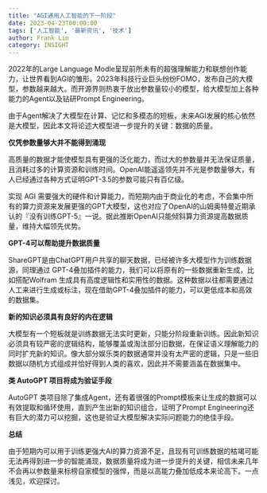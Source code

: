 ```yaml
---
title: "AGI通用人工智能的下一阶段"
date: 2023-04-23T00:00:00
tags: ['人工智能', '最新资讯', '技术']
author: Frank Lin
category: INSIGHT
---
```


2022年的Large Language Modle呈现前所未有的超强理解能力和联想创作能力，让世界看到AGI的雏形。2023年科技行业巨头纷纷FOMO，发布自己的大模型，参数越来越大。而开源界则热衷于放出参数量较小的模型，给大模型加上各种能力的Agent以及钻研Prompt Engineering。

由于Agent解决了大模型在计算、记忆和多模态的短板，未来AGI发展的核心依然是大模型，因此本文将论述大模型进一步提升的关键：数据的质量。

**仅凭参数量够大并不能得到涌现**

高质量的数据才能使模型具有更强的泛化能力，而过大的参数量并无法保证质量，且消耗过多的计算资源和训练时间。OpenAI能遥遥领先并不光是参数量够大，有人已经通过各种方式证明GPT-3.5的参数可能只有百亿级。

实现 AGI 需要强大的硬件和计算能力，而短期内由于商业化的考虑，不会集中所有的算力资源来发展更强的GPT大模型，这也对应了OpenAI的山姆奥特曼近期承认的『没有训练GPT-5』一说。据此推断OpenAI只能倾斜算力资源提高数据质量，维持大幅领先优势。

**GPT-4可以帮助提升数据质量**

ShareGPT是由ChatGPT用户共享的聊天数据，已经被许多大模型作为训练数据源，同理通过 GPT-4叠加插件的能力，我们可以将原有的一些数据重新生成，比如搭配Wolfram 生成具有高度逻辑性和实用性的数据。这种数据以往都需要通过人工来进行生成或标注，现在借助GPT-4叠加插件的能力，可以更低成本和高效的数据集。

**新的知识必须具有良好的内在逻辑**

大模型有一个短板就是训练数据无法实时更新，只能分阶段重新训练。因此新知识必须具有较严密的逻辑结构，能够覆盖或淘汰部分旧数据，在保证语义理解能力的同时扩充新的知识。像大部分娱乐类的数据通常并没有太严密的逻辑，只是一些旧数据以随机方式组成并恰好得到人类的喜欢，因此并不需要涵盖在数据集中。

**类 AutoGPT 项目将成为验证手段**

AutoGPT 类项目除了集成Agent，还有着很强的Prompt模板来让生成的数据可以有效提取和循环使用，直到产生出新的知识组合，证明了Prompt Engineering还有巨大的潜力可以挖掘，这也是验证大模型解决实际问题能力的绝佳手段。

**总结**

由于短期内可以用于训练更强大AI的算力资源不足，且现有可训练数据的枯竭可能无法再得到进一步的智能涌现，数据质量将成为进一步提升的关键，相信未来几年不会再以参数量来标榜自家模型的强悍，而是以高能力叠加低成本来论高下。一点浅见，欢迎探讨。